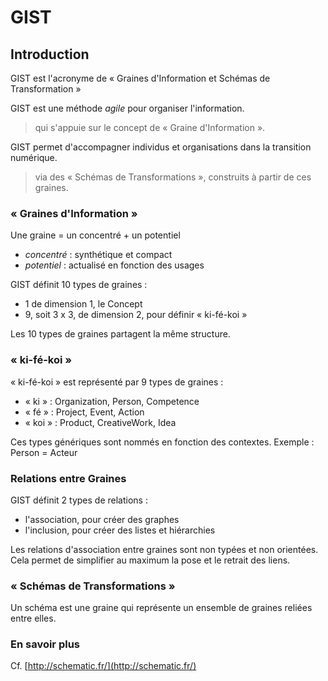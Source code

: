 # GIST 

## Introduction

GIST est l'acronyme de « Graines d'Information et Schémas de Transformation »

GIST est une méthode _agile_ pour organiser l'information. 
> qui s'appuie sur le concept de « Graine d'Information ».

GIST permet d'accompagner individus et organisations dans la transition numérique.
> via des « Schémas de Transformations », construits à partir de ces graines.

### « Graines d'Information »

Une graine = un concentré + un potentiel
* _concentré_ : synthétique et compact 
* _potentiel_ : actualisé en fonction des usages

GIST définit 10 types de graines :
* 1 de dimension 1, le Concept
* 9, soit 3 x 3, de dimension 2, pour définir « ki-fé-koi »

Les 10 types de graines partagent la même structure.

### « ki-fé-koi »

« ki-fé-koi » est représenté par 9 types de graines :
* « ki » : Organization, Person, Competence
* « fé » : Project, Event, Action
* « koi » : Product, CreativeWork, Idea

Ces types génériques sont nommés en fonction des contextes.
Exemple : Person = Acteur

### Relations entre Graines

GIST définit 2 types de relations :
* l'association, pour créer des graphes
* l'inclusion, pour créer des listes et hiérarchies

Les relations d'association entre graines sont non typées et non orientées.
Cela permet de simplifier au maximum la pose et le retrait des liens.

### « Schémas de Transformations »

Un schéma est une graine qui représente un ensemble de graines reliées entre elles.

### En savoir plus 

Cf. [http://schematic.fr/](http://schematic.fr/)
